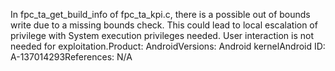 In fpc_ta_get_build_info of fpc_ta_kpi.c, there is a possible out of bounds write due to a missing bounds check. This could lead to local escalation of privilege with System execution privileges needed. User interaction is not needed for exploitation.Product: AndroidVersions: Android kernelAndroid ID: A-137014293References: N/A
